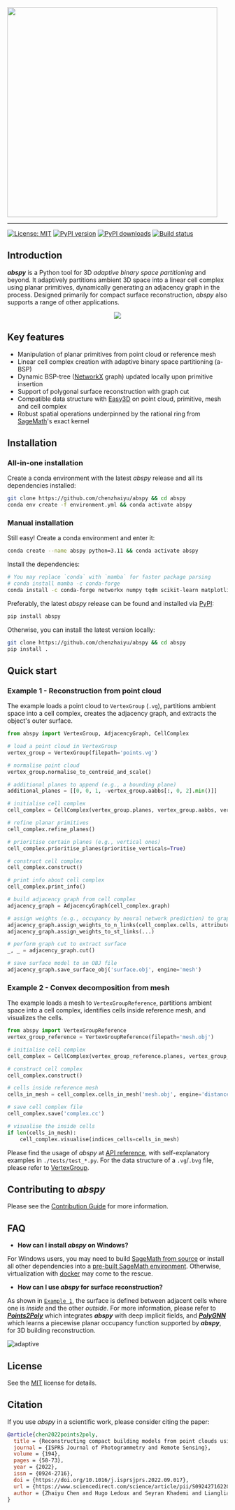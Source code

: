 <img src="https://raw.githubusercontent.com/chenzhaiyu/abspy/main/docs/source/_static/images/logo.png" width="480"/>

-----------
[![License: MIT](https://img.shields.io/badge/License-MIT-yellow.svg)](https://opensource.org/licenses/MIT) [![PyPI version](https://img.shields.io/pypi/v/abspy)](https://pypi.python.org/pypi/abspy/) [![PyPI downloads](https://img.shields.io/pypi/dm/abspy?color=blue)](https://pypi.python.org/pypi/abspy/) [![Build status](https://readthedocs.org/projects/abspy/badge/)](https://abspy.readthedocs.io/en/latest/)

## Introduction

***abspy*** is a Python tool for 3D *adaptive binary space partitioning* and beyond. It adaptively partitions ambient 3D space into a linear cell complex using planar primitives, dynamically generating an adjacency graph in the process. Designed primarily for compact surface reconstruction, *abspy* also supports a range of other applications.

<div align="center" width="480">
  <img src="https://raw.githubusercontent.com/chenzhaiyu/abspy/main/docs/source/_static/images/animation.gif"><br>
</div>

## Key features

* Manipulation of planar primitives from point cloud or reference mesh
* Linear cell complex creation with adaptive binary space partitioning (a-BSP)
* Dynamic BSP-tree ([NetworkX](https://networkx.org/) graph) updated locally upon primitive insertion
* Support of polygonal surface reconstruction with graph cut
* Compatible data structure with [Easy3D](https://github.com/LiangliangNan/Easy3D) on point cloud, primitive, mesh and cell complex
* Robust spatial operations underpinned by the rational ring from [SageMath](https://www.sagemath.org/)'s exact kernel

## Installation

### All-in-one installation

Create a conda environment with the latest *abspy* release and all its dependencies installed:

```bash
git clone https://github.com/chenzhaiyu/abspy && cd abspy
conda env create -f environment.yml && conda activate abspy
```

### Manual installation

Still easy! Create a conda environment and enter it: 

```bash
conda create --name abspy python=3.11 && conda activate abspy
```

Install the dependencies:

```bash
# You may replace `conda` with `mamba` for faster package parsing
# conda install mamba -c conda-forge
conda install -c conda-forge networkx numpy tqdm scikit-learn matplotlib colorlog scipy trimesh rtree pyglet sage=10.2 
```

Preferably, the latest *abspy* release can be found and installed via [PyPI](https://pypi.org/project/abspy/):

```bash
pip install abspy
```

Otherwise, you can install the latest version locally:

```bash
git clone https://github.com/chenzhaiyu/abspy && cd abspy
pip install .
```

## Quick start

### Example 1 - Reconstruction from point cloud

The example loads a point cloud to `VertexGroup` (`.vg`), partitions ambient space into a cell complex, creates the adjacency graph, and extracts the object's outer surface.

```python
from abspy import VertexGroup, AdjacencyGraph, CellComplex

# load a point cloud in VertexGroup 
vertex_group = VertexGroup(filepath='points.vg')

# normalise point cloud
vertex_group.normalise_to_centroid_and_scale()

# additional planes to append (e.g., a bounding plane)
additional_planes = [[0, 0, 1, -vertex_group.aabbs[:, 0, 2].min()]]

# initialise cell complex
cell_complex = CellComplex(vertex_group.planes, vertex_group.aabbs, vertex_group.obbs, vertex_group.points_grouped, build_graph=True, additional_planes=additional_planes)

# refine planar primitives
cell_complex.refine_planes()

# prioritise certain planes (e.g., vertical ones)
cell_complex.prioritise_planes(prioritise_verticals=True)

# construct cell complex 
cell_complex.construct()

# print info about cell complex
cell_complex.print_info()

# build adjacency graph from cell complex
adjacency_graph = AdjacencyGraph(cell_complex.graph)

# assign weights (e.g., occupancy by neural network prediction) to graph 
adjacency_graph.assign_weights_to_n_links(cell_complex.cells, attribute='area_overlap', factor=0.001, cache_interfaces=True)
adjacency_graph.assign_weights_to_st_links(...)

# perform graph cut to extract surface
_, _ = adjacency_graph.cut()

# save surface model to an OBJ file
adjacency_graph.save_surface_obj('surface.obj', engine='mesh')
```

### Example 2 - Convex decomposition from mesh

The example loads a mesh to `VertexGroupReference`, partitions ambient space into a cell complex, identifies cells inside reference mesh, and visualizes the cells.

```python
from abspy import VertexGroupReference
vertex_group_reference = VertexGroupReference(filepath='mesh.obj')

# initialise cell complex
cell_complex = CellComplex(vertex_group_reference.planes, vertex_group_reference.aabbs, vertex_group_reference.obbs, build_graph=True)

# construct cell complex 
cell_complex.construct()

# cells inside reference mesh
cells_in_mesh = cell_complex.cells_in_mesh('mesh.obj', engine='distance')

# save cell complex file
cell_complex.save('complex.cc')

# visualise the inside cells
if len(cells_in_mesh):
    cell_complex.visualise(indices_cells=cells_in_mesh)
```

Please find the usage of *abspy* at [API reference](https://abspy.readthedocs.io/en/latest/api.html), with self-explanatory examples in `./tests/test_*.py`. 
For the data structure of a `.vg`/`.bvg` file, please refer to [VertexGroup](https://abspy.readthedocs.io/en/latest/vertexgroup.html).

## Contributing to *abspy*

Please see the [Contribution Guide](https://github.com/chenzhaiyu/abspy/blob/main/CONTRIBUTING.md) for more information.

## FAQ

* **How can I install *abspy* on Windows?**

For Windows users, you may need to build [SageMath from source](https://doc.sagemath.org/html/en/installation/source.html) or install all other dependencies into a [pre-built SageMath environment](https://doc.sagemath.org/html/en/installation/binary.html). Otherwise, virtualization with [docker](https://www.docker.com/) may come to the rescue.

* **How can I use *abspy* for surface reconstruction?**

As shown in [`Example 1`](https://github.com/chenzhaiyu/abspy/tree/main#example-1---reconstruction-from-point-cloud), the surface is defined between adjacent cells where one is *inside* and the other *outside*. For more information, please refer to ***[Points2Poly](https://github.com/chenzhaiyu/points2poly)*** which integrates ***abspy*** with deep implicit fields, and ***[PolyGNN](https://github.com/chenzhaiyu/polygnn)*** which learns a piecewise planar occupancy function supported by ***abspy***, for 3D building reconstruction.

![adaptive](https://raw.githubusercontent.com/chenzhaiyu/abspy/main/docs/source/_static/images/surface.png)


## License

See the [MIT](https://raw.githubusercontent.com/chenzhaiyu/abspy/main/LICENSE) license for details.

## Citation

If you use *abspy* in a scientific work, please consider citing the paper:

```bibtex
@article{chen2022points2poly,
  title = {Reconstructing compact building models from point clouds using deep implicit fields},
  journal = {ISPRS Journal of Photogrammetry and Remote Sensing},
  volume = {194},
  pages = {58-73},
  year = {2022},
  issn = {0924-2716},
  doi = {https://doi.org/10.1016/j.isprsjprs.2022.09.017},
  url = {https://www.sciencedirect.com/science/article/pii/S0924271622002611},
  author = {Zhaiyu Chen and Hugo Ledoux and Seyran Khademi and Liangliang Nan}
}
```

